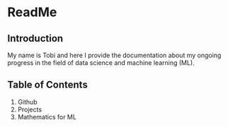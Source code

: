 # ReadMe

## Introduction
My name is Tobi and here I provide the documentation about my ongoing progress in the field of data science and machine learning (ML).

## Table of Contents
1. Github
2. Projects
3. Mathematics for ML

